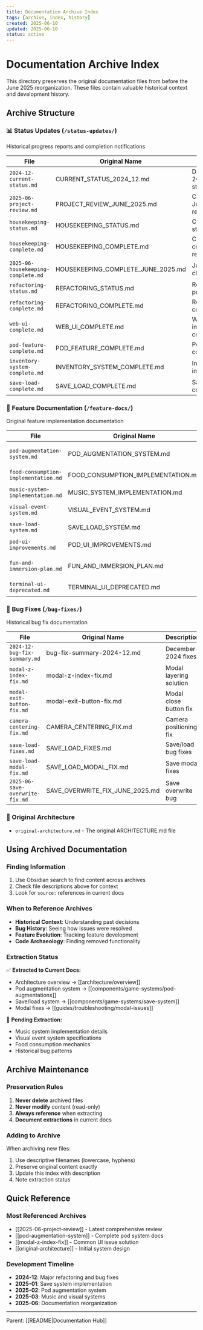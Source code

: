 ```yaml
---
title: Documentation Archive Index
tags: [archive, index, history]
created: 2025-06-10
updated: 2025-06-10
status: active
---
```


# Documentation Archive Index

This directory preserves the original documentation files from before the June 2025 reorganization. These files contain valuable historical context and development history.

## Archive Structure

### 📊 Status Updates (`/status-updates/`)
Historical progress reports and completion notifications

| File | Original Name | Description |
|------|---------------|-------------|
| `2024-12-current-status.md` | CURRENT_STATUS_2024_12.md | December 2024 project status |
| `2025-06-project-review.md` | PROJECT_REVIEW_JUNE_2025.md | Comprehensive June 2025 review |
| `housekeeping-status.md` | HOUSEKEEPING_STATUS.md | Code cleanup status |
| `housekeeping-complete.md` | HOUSEKEEPING_COMPLETE.md | Cleanup completion report |
| `2025-06-housekeeping-complete.md` | HOUSEKEEPING_COMPLETE_JUNE_2025.md | June 2025 cleanup |
| `refactoring-status.md` | REFACTORING_STATUS.md | Refactoring progress |
| `refactoring-complete.md` | REFACTORING_COMPLETE.md | Refactoring completion |
| `web-ui-complete.md` | WEB_UI_COMPLETE.md | Web UI implementation complete |
| `pod-feature-complete.md` | POD_FEATURE_COMPLETE.md | Pod system completion |
| `inventory-system-complete.md` | INVENTORY_SYSTEM_COMPLETE.md | Inventory implementation |
| `save-load-complete.md` | SAVE_LOAD_COMPLETE.md | Save system completion |

### 🚀 Feature Documentation (`/feature-docs/`)
Original feature implementation documentation

| File | Original Name | Description |
|------|---------------|-------------|
| `pod-augmentation-system.md` | POD_AUGMENTATION_SYSTEM.md | Pod augmentation details |
| `food-consumption-implementation.md` | FOOD_CONSUMPTION_IMPLEMENTATION.md | Food/health system |
| `music-system-implementation.md` | MUSIC_SYSTEM_IMPLEMENTATION.md | Procedural music engine |
| `visual-event-system.md` | VISUAL_EVENT_SYSTEM.md | Visual effects system |
| `save-load-system.md` | SAVE_LOAD_SYSTEM.md | Save/load implementation |
| `pod-ui-improvements.md` | POD_UI_IMPROVEMENTS.md | Pod UI enhancements |
| `fun-and-immersion-plan.md` | FUN_AND_IMMERSION_PLAN.md | Gameplay improvement plan |
| `terminal-ui-deprecated.md` | TERMINAL_UI_DEPRECATED.md | Terminal UI deprecation |

### 🐛 Bug Fixes (`/bug-fixes/`)
Historical bug fix documentation

| File | Original Name | Description |
|------|---------------|-------------|
| `2024-12-bug-fix-summary.md` | bug-fix-summary-2024-12.md | December 2024 fixes |
| `modal-z-index-fix.md` | modal-z-index-fix.md | Modal layering solution |
| `modal-exit-button-fix.md` | modal-exit-button-fix.md | Modal close button fix |
| `camera-centering-fix.md` | CAMERA_CENTERING_FIX.md | Camera positioning fix |
| `save-load-fixes.md` | SAVE_LOAD_FIXES.md | Save/load bug fixes |
| `save-load-modal-fix.md` | SAVE_LOAD_MODAL_FIX.md | Save modal fixes |
| `2025-06-save-overwrite-fix.md` | SAVE_OVERWRITE_FIX_JUNE_2025.md | Save overwrite bug |

### 📐 Original Architecture
- `original-architecture.md` - The original ARCHITECTURE.md file

## Using Archived Documentation

### Finding Information
1. Use Obsidian search to find content across archives
2. Check file descriptions above for context
3. Look for `source:` references in current docs

### When to Reference Archives
- **Historical Context**: Understanding past decisions
- **Bug History**: Seeing how issues were resolved
- **Feature Evolution**: Tracking feature development
- **Code Archaeology**: Finding removed functionality

### Extraction Status

✅ **Extracted to Current Docs:**
- Architecture overview → [[architecture/overview]]
- Pod augmentation system → [[components/game-systems/pod-augmentations]]
- Save/load system → [[components/game-systems/save-system]]
- Modal fixes → [[guides/troubleshooting/modal-issues]]

🚧 **Pending Extraction:**
- Music system implementation details
- Visual event system specifications
- Food consumption mechanics
- Historical bug patterns

## Archive Maintenance

### Preservation Rules
1. **Never delete** archived files
2. **Never modify** content (read-only)
3. **Always reference** when extracting
4. **Document extractions** in current docs

### Adding to Archive
When archiving new files:
1. Use descriptive filenames (lowercase, hyphens)
2. Preserve original content exactly
3. Update this index with description
4. Note extraction status

## Quick Reference

### Most Referenced Archives
- [[2025-06-project-review]] - Latest comprehensive review
- [[pod-augmentation-system]] - Complete pod system docs
- [[modal-z-index-fix]] - Common UI issue solution
- [[original-architecture]] - Initial system design

### Development Timeline
- **2024-12**: Major refactoring and bug fixes
- **2025-01**: Save system implementation
- **2025-02**: Pod augmentation system
- **2025-03**: Music and visual systems
- **2025-06**: Documentation reorganization

---

Parent: [[README|Documentation Hub]]
